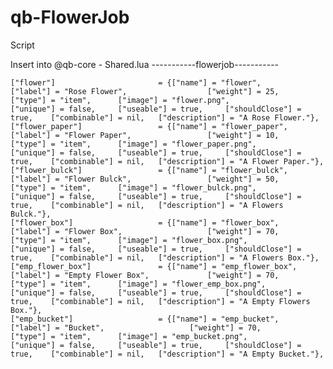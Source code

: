# qb-FlowerJob
Script

Insert into @qb-core - Shared.lua
-----------flowerjob-----------

	["flower"] 		 	 	 		 = {["name"] = "flower", 					["label"] = "Rose Flower", 					["weight"] = 25, 		["type"] = "item", 		["image"] = "flower.png", 						["unique"] = false, 	["useable"] = true, 	["shouldClose"] = true,    ["combinable"] = nil,   ["description"] = "A Rose Flower."},
	["flower_paper"] 		 	 	 = {["name"] = "flower_paper", 				["label"] = "Flower Paper", 				["weight"] = 10, 		["type"] = "item", 		["image"] = "flower_paper.png", 				["unique"] = false, 	["useable"] = true, 	["shouldClose"] = true,    ["combinable"] = nil,   ["description"] = "A Flower Paper."},
	["flower_bulck"] 		 	 	 = {["name"] = "flower_bulck", 				["label"] = "Flower Bulck", 				["weight"] = 50, 		["type"] = "item", 		["image"] = "flower_bulck.png", 				["unique"] = false, 	["useable"] = true, 	["shouldClose"] = true,    ["combinable"] = nil,   ["description"] = "A Flowers Bulck."},
	["flower_box"] 		 	 	 	 = {["name"] = "flower_box", 				["label"] = "Flower Box", 					["weight"] = 70, 		["type"] = "item", 		["image"] = "flower_box.png", 				["unique"] = false, 	["useable"] = true, 	["shouldClose"] = true,    ["combinable"] = nil,   ["description"] = "A Flowers Box."},
	["emp_flower_box"] 		 	 	 = {["name"] = "emp_flower_box", 			["label"] = "Empty Flower Box", 			["weight"] = 70, 		["type"] = "item", 		["image"] = "flower_emp_box.png", 				["unique"] = false, 	["useable"] = true, 	["shouldClose"] = true,    ["combinable"] = nil,   ["description"] = "A Empty Flowers Box."},
	["emp_bucket"] 		 	 	 	 = {["name"] = "emp_bucket", 				["label"] = "Bucket", 					["weight"] = 70, 		["type"] = "item", 		["image"] = "emp_bucket.png", 				["unique"] = false, 	["useable"] = true, 	["shouldClose"] = true,    ["combinable"] = nil,   ["description"] = "A Empty Bucket."},
